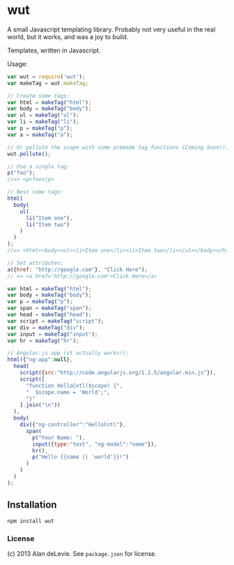 # wut

A small Javascript templating library.
Probably not very useful in the real world, but it works, and was a joy to build.

Templates, written in Javascript.

Usage:

```javascript
var wut = require('wut');
var makeTag = wut.makeTag;

// Create some tags:
var html = makeTag("html");
var body = makeTag("body");
var ul = makeTag("ul");
var li = makeTag("li");
var p = makeTag("p");
var a = makeTag("a");

// Or pollute the scope with some premade tag functions (Coming Soon!):
wut.pollute();

// Use a single tag:
p("foo"); 
//=> <p>foo</p>

// Nest some tags:
html(
  body(
    ul(
      li("Item one"),
      li("Item two")
    )
  )
);
//=> <html><body><ul><li>Item one</li><li>Item two</li></ul></body></html> 

// Set attributes:
a({href: "http://google.com"}, "Click Here");
// => <a href='http://google.com'>Click Here</a>

var html = makeTag("html");
var body = makeTag("body");
var p = makeTag("p");
var span = makeTag("span");
var head = makeTag("head");
var script = makeTag("script");
var div = makeTag("div");
var input = makeTag("input");
var hr = makeTag("hr");

// Angular.js app (it actually works!):
html({"ng-app":null},
  head(
    script({src:"http://code.angularjs.org/1.2.5/angular.min.js"}),
    script([
      "function HelloCntl($scope) {",
      "  $scope.name = 'World';",
      "}"
    ].join("\n"))
  ),
  body(
    div({"ng-controller":"HelloCntl"},
      span(
        p("Your Name: "),
        input({type:"text", "ng-model":"name"}),
        hr(),
        p("Hello {{name || 'world'}}!")
      )
    )
  )
);
```

## Installation

`npm install wut`

### License

(c) 2013 Alan deLevie. See `package.json` for license.
